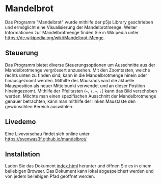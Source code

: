 # Mandelbrot
Das Programm "Mandelbrot" wurde mithilfe der p5js Library geschrieben und ermöglicht eine Visualisierung der Mandelbrotmenge. Weiter Informationen zur Mandelbrotmenge finden Sie in Wikipedia unter https://de.wikipedia.org/wiki/Mandelbrot-Menge.

## Steuerung
Das Programm bietet diverse Steuerungsoptionen um Ausschnitte aus der Mandelbrotmenge vergrössert anzusehen. Mit den Zoomtasten, welche rechts unten zu finden sind, kann in die Mandelbrotmenge hinein oder hinausgezoomt werden. Mithilfe des Mausrads wird die aktuelle Mausposition als neuer Mittelpunkt verwendet und an dieser Position hineingezoomt.  Mithilfe der Pfeiltasten (`←`, `↑`, `→`, `↓`) kann das Bild verschoben werden. Möchte man einen spezifischen Ausschnitt der Mandelbrotmenge genauer betrachten, kann man mithilfe der linken Maustaste den gewünschten Bereich auswählen.

## Livedemo
Eine Livevorschau findet sich online unter https://svenwas3f.github.io/mandelbrot/

## Installation
Laden Sie das Dokument [index.html](https://github.com/Svenwas3f/mandelbrot/blob/master/index.html) herunter und öffnen Sie es in einem beliebigen Browser. Das Dokument kann lokal abgespeichert werden und von jedem beliebigen Pfad geöffnet werden.   
